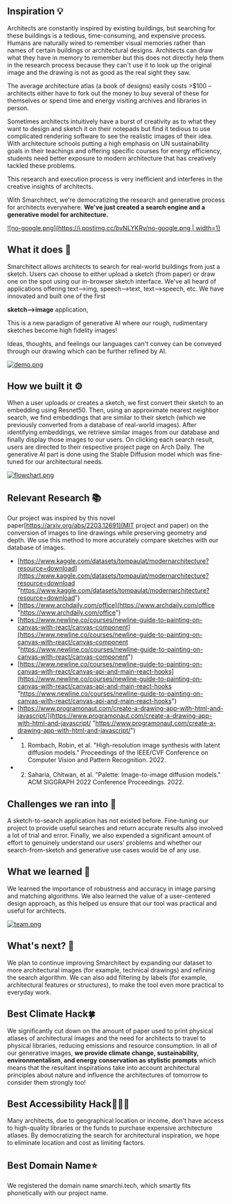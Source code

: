## Inspiration 💡
Architects are constantly inspired by existing buildings, but searching for these buildings is a tedious, time-consuming, and expensive process. Humans are naturally wired to remember visual memories rather than names of certain buildings or architectural designs. Architects can draw what they have in memory to remember but this does not directly help them in the research process because they can't use it to look up the original image and the drawing is not as good as the real sight they saw. 

The average architecture atlas (a book of designs) easily costs >$100 – architects either have to fork out the money to buy several of these for themselves or spend time and energy visiting archives and libraries in person.

Sometimes architects intuitively have a burst of creativity as to what they want to design and sketch it on their notepads but find it tedious to use complicated rendering software to see the realistic images of their idea.  With architecture schools putting a high emphasis on UN sustainability goals in their teachings and offering specific courses for energy efficiency, students need better exposure to modern architecture that has creatively tackled these problems.

This research and execution process is very inefficient and interferes in the creative insights of architects. 

With Smarchitect, we're democratizing the research and generative process for architects everywhere. **We've just created a search engine and a generative model for architecture.**

[![no-google.png](https://i.postimg.cc/bvNLYKRy/no-google.png | width=1)](https://postimg.cc/PC912Vc9)

## What it does 🤔
Smarchitect allows architects to search for real-world buildings from just a sketch. Users can choose to either upload a sketch (from paper) or draw one on the spot using our in-browser sketch interface. We've all heard of applications offering text-->img, speech-->text, text-->speech, etc. We have innovated and built one of the first

**sketch-->image** application,

This is a new paradigm of generative AI where our rough, rudimentary sketches become high fidelity images! 

Ideas, thoughts, and feelings our languages can't convey can be conveyed through our drawing which can be further refined by AI.


[![demo.png](https://i.postimg.cc/26StJ1tx/demo.png)](https://postimg.cc/CZ9JnxSZ)


## How we built it ⚙️

When a user uploads or creates a sketch, we first convert their sketch to an embedding using Resnet50. Then, using an approximate nearest neighbor search, we find embeddings that are similar to their sketch (which we previously converted from a database of real-world images). After identifying embeddings, we retrieve similar images from our database and finally display those images to our users. On clicking each search result, users are directed to their respective project page on Arch Daily. The generative AI part is done using the Stable Diffusion model which was fine-tuned for our architectural needs.

[![flowchart.png](https://i.postimg.cc/BQrd6Q8q/flowchart.png)](https://postimg.cc/8jbyXGB3)

## Relevant Research 📚
Our project was inspired by this novel paper[https://arxiv.org/abs/2203.12691](MIT project and paper) on the conversion of images to line drawings while preserving geometry and depth. We use this method to more accurately compare sketches with our database of images.

- [https://www.kaggle.com/datasets/tompaulat/modernarchitecture?resource=download](https://www.kaggle.com/datasets/tompaulat/modernarchitecture?resource=download "https://www.kaggle.com/datasets/tompaulat/modernarchitecture?resource=download")
- [https://www.archdaily.com/office](https://www.archdaily.com/office "https://www.archdaily.com/office")
- [https://www.newline.co/courses/newline-guide-to-painting-on-canvas-with-react/canvas-component](https://www.newline.co/courses/newline-guide-to-painting-on-canvas-with-react/canvas-component "https://www.newline.co/courses/newline-guide-to-painting-on-canvas-with-react/canvas-component")
- [https://www.newline.co/courses/newline-guide-to-painting-on-canvas-with-react/canvas-api-and-main-react-hooks](https://www.newline.co/courses/newline-guide-to-painting-on-canvas-with-react/canvas-api-and-main-react-hooks "https://www.newline.co/courses/newline-guide-to-painting-on-canvas-with-react/canvas-api-and-main-react-hooks")
- [https://www.programonaut.com/create-a-drawing-app-with-html-and-javascript/](https://www.programonaut.com/create-a-drawing-app-with-html-and-javascript/ "https://www.programonaut.com/create-a-drawing-app-with-html-and-javascript/")
- 1.  Rombach, Robin, et al. "High-resolution image synthesis with latent diffusion models." Proceedings of the IEEE/CVF Conference on Computer Vision and Pattern Recognition. 2022.
- 2.  Saharia, Chitwan, et al. "Palette: Image-to-image diffusion models." ACM SIGGRAPH 2022 Conference Proceedings. 2022.

## Challenges we ran into 😤

A sketch-to-search application has not existed before. Fine-tuning our project to provide useful searches and return accurate results also involved a lot of trial and error. Finally, we also expended a significant amount of effort to genuinely understand our users' problems and whether our search-from-sketch and generative use cases would be of any use.


## What we learned 🙌
We learned the importance of robustness and accuracy in image parsing and matching algorithms. We also learned the value of a user-centered design approach, as this helped us ensure that our tool was practical and useful for architects.

[![team.png](https://i.postimg.cc/WbFBTJ1W/team.png)](https://postimg.cc/mt4XSkMC)

## What's next? 🚀
We plan to continue improving Smarchitect by expanding our dataset to more architectural images (for example, technical drawings) and refining the search algorithm. We can also add filtering by labels (for example, architectural features or structures), to make the tool even more practical to everyday work.

## Best Climate Hack🍀
We significantly cut down on the amount of paper used to print physical atlases of architectural images and the need for architects to travel to physical libraries, reducing emissions and resource consumption. In all of our generative images, **we provide climate change, sustainability, environmentalism, and energy conservation as stylistic prompts** which means that the resultant inspirations take into account architectural principles about nature and influence the architectures of tomorrow to consider them strongly too!

## Best Accessibility Hack👨🏻‍🦯
Many architects, due to geographical location or income, don't have access to high-quality libraries or the funds to purchase expensive architecture atlases. By democratizing the search for architectural inspiration, we hope to eliminate location and cost as limiting factors.

## Best Domain Name⭐
We registered the domain name smarchi.tech, which smartly fits phonetically with our project name.
